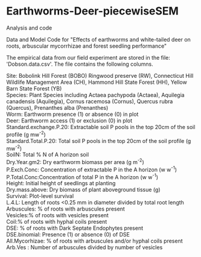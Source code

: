 # Earthworms-Deer-piecewiseSEM<br/>
Analysis and code <br/>

Data and Model Code for "Effects of earthworms and white-tailed deer on roots, arbuscular mycorrhizae and forest seedling performance"<br/>

The empirical data from our field experiment are stored in the file: 'Dobson.data.csv'. The file contains the following columns.<br/>

Site: Bobolink Hill Forest (BOBO) Ringwood preserve (RW), Connecticut Hill Wildlife Management Area (CH), Hammond Hill State Forest (HH), Yellow Barn State Forest (YB)<br/>
Species: Plant Species including Actaea pachypoda (Actaea), Aquilegia canadensis (Aquilegia), Cornus racemosa (Cornus), Quercus rubra (Quercus), Prenanthes alba (Prenanthes)<br/>
Worm: Earthworm presence (1) or absence (0) in plot<br/>
Deer: Earthworm access (1) or exclusion (0) in plot<br/>
Standard.exchange.P.20: Extractable soil P pools in the top 20cm of the soil profile (g mw<sup>-2</sup>)<br/>
Standard.Total.P.20: Total soil P pools in the top 20cm of the soil profile (g mw<sup>-2</sup>)<br/>
SoilN: Total % N of A horizon soil<br/>
Dry.Year.gm2: Dry earthworm biomass per area (g m<sup>-2</sup>)<br/>
P.Exch.Conc: Concentration of extractable P in the A horizon (w w<sup>-1</sup>)<br/>
P.Total.Conc:Concentration of total P in the A horizon (w w<sup>-1</sup>)<br/>
Height: Initial height of seedlings at planting<br/>
Dry.mass.above: Dry biomass of plant aboveground tissue (g)<br/>
Survival: Plot-level survival<br/>
L.4.L: Length of roots <0.25 mm in diameter divided by total root length<br/>
Arbuscules: % of roots with arbuscules present<br/>
Vesicles:% of roots with vesicles present<br/>
Coil:% of roots with hyphal coils present<br/>
DSE: % of roots with Dark Septate Endophytes present<br/>
DSE.binomial: Presence (1) or absence (0) of DSE<br/>
All.Mycorhizae: % of roots with arbuscules and/or hyphal coils present<br/>
Arb.Ves	: Number of arbuscules divided by number of vesicles<br/>
